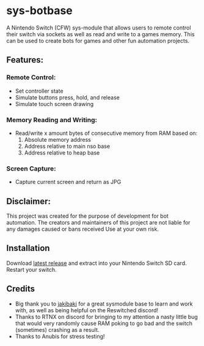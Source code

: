 # sys-botbase
A Nintendo Switch (CFW) sys-module that allows users to remote control their switch via sockets as well as read and write to a games memory. This can be used to create bots for games and other fun automation projects.

## Features:
### Remote Control:
- Set controller state
- Simulate buttons press, hold, and release
- Simulate touch screen drawing

### Memory Reading and Writing:
- Read/write x amount bytes of consecutive memory from RAM based on:
    1. Absolute memory address
    2. Address relative to main nso base
    3. Address relative to heap base

### Screen Capture:
- Capture current screen and return as JPG

## Disclaimer:
This project was created for the purpose of development for bot automation. The creators and maintainers of this project are not liable for any damages caused or bans received Use at your own risk.

## Installation
Download [latest release](https://github.com/olliz0r/sys-botbase/releases/latest) and extract into your Nintendo Switch SD card. Restart your switch. 

## Credits
- Big thank you to [jakibaki](https://github.com/jakibaki/sys-netcheat) for a great sysmodule base to learn and work with, as well as being helpful on the Reswitched discord!
- Thanks to RTNX on discord for bringing to my attention a nasty little bug that would very randomly cause RAM poking to go bad and the switch (sometimes) crashing as a result.
- Thanks to Anubis for stress testing!
